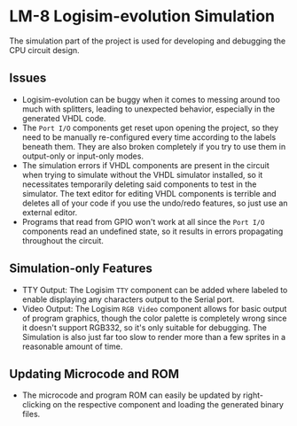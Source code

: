 # LM-8 Logisim-evolution Simulation
The simulation part of the project is used for developing and debugging the CPU circuit design. 

## Issues
- Logisim-evolution can be buggy when it comes to messing around too much with splitters, leading
to unexpected behavior, especially in the generated VHDL code. 
- The `Port I/O` components get reset upon opening the project, so they need to be manually
  re-configured every time according to the labels beneath them. They are also broken
  completely if you try to use them in output-only or input-only modes.
- The simulation errors if VHDL components are present in the circuit when trying to simulate
  without the VHDL simulator installed, so it necessitates temporarily deleting said components to
  test in the simulator.
  The text editor for editing VHDL components is terrible and deletes all of your code if you use
  the undo/redo features, so just use an external editor.
- Programs that read from GPIO won't work at all since the `Port I/O` components read an undefined
  state, so it results in errors propagating throughout the circuit.
  
## Simulation-only Features
- TTY Output: The Logisim `TTY` component can be added where labeled to enable displaying
  any characters output to the Serial port.
- Video Output: The Logisim `RGB Video` component allows for basic output of program graphics,
  though the color palette is completely wrong since it doesn't support RGB332, so it's only
  suitable for debugging. The Simulation is also just far too slow to render more than a few
  sprites in a reasonable amount of time. 

## Updating Microcode and ROM
- The microcode and program ROM can easily be updated by right-clicking on the respective
component and loading the generated binary files.
